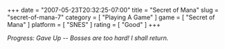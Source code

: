 +++
date = "2007-05-23T20:32:25-07:00"
title = "Secret of Mana"
slug = "secret-of-mana-7"
category = [ "Playing A Game" ]
game = [ "Secret of Mana" ]
platform = [ "SNES" ]
rating = [ "Good" ]
+++

<i>Progress: Gave Up -- Bosses are too hard!  I shall return.</i>